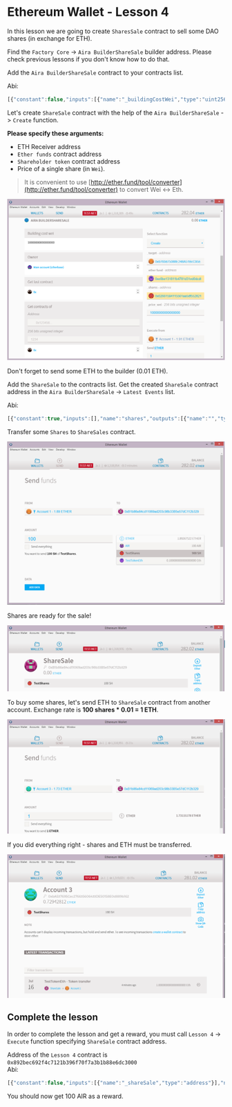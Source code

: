 # Ethereum Wallet - Lesson 4

In this lesson we are going to create `SharesSale` contract to sell some DAO shares (in exchange for ETH).

Find the `Factory Core` -> `Aira BuilderShareSale` builder address. Please check previous lessons if you don't know how to do that. 

Add the `Aira BuilderShareSale` contract to your contracts list.

Abi:
```js
[{"constant":false,"inputs":[{"name":"_buildingCostWei","type":"uint256"}],"name":"setCost","outputs":[],"type":"function"},{"constant":false,"inputs":[{"name":"_owner","type":"address"}],"name":"delegate","outputs":[],"type":"function"},{"constant":false,"inputs":[{"name":"_target","type":"address"},{"name":"_etherFund","type":"address"},{"name":"_shares","type":"address"},{"name":"_price_wei","type":"uint256"}],"name":"create","outputs":[{"name":"","type":"address"}],"type":"function"},{"constant":true,"inputs":[],"name":"buildingCostWei","outputs":[{"name":"","type":"uint256"}],"type":"function"},{"constant":false,"inputs":[{"name":"_proposal","type":"address"}],"name":"setProposal","outputs":[],"type":"function"},{"constant":true,"inputs":[],"name":"owner","outputs":[{"name":"","type":"address"}],"type":"function"},{"constant":false,"inputs":[{"name":"_cashflow","type":"address"}],"name":"setCashflow","outputs":[],"type":"function"},{"constant":true,"inputs":[],"name":"getLastContract","outputs":[{"name":"","type":"address"}],"type":"function"},{"constant":true,"inputs":[{"name":"","type":"address"},{"name":"","type":"uint256"}],"name":"getContractsOf","outputs":[{"name":"","type":"address"}],"type":"function"},{"inputs":[{"name":"_buildingCost","type":"uint256"},{"name":"_cashflow","type":"address"},{"name":"_proposal","type":"address"}],"type":"constructor"},{"anonymous":false,"inputs":[{"indexed":true,"name":"sender","type":"address"},{"indexed":true,"name":"instance","type":"address"}],"name":"Builded","type":"event"}]

```  
Let's create `ShareSale` contract with the help of the `Aira BuilderShareSale` -> `Create` function.

**Please specify these arguments:**

- ETH Receiver address
- `Ether funds` contract address
- `Shareholder token` contract address
- Price of a single share (in `Wei`).

> It is convenient to use [http://ether.fund/tool/converter](http://ether.fund/tool/converter) to convert Wei <-> Eth.

![Screenshot 24](/img/Screenshot_24.png)

Don't forget to send some ETH to the builder (0.01 ETH).

Add the `ShareSale` to the contracts list.
Get the created `ShareSale` contract address in the `Aira BuilderShareSale` -> `Latest Events` list.

Abi:
```js
[{"constant":true,"inputs":[],"name":"shares","outputs":[{"name":"","type":"address"}],"type":"function"},{"constant":false,"inputs":[],"name":"kill","outputs":[],"type":"function"},{"constant":true,"inputs":[],"name":"closed","outputs":[{"name":"","type":"uint256"}],"type":"function"},{"constant":false,"inputs":[{"name":"_owner","type":"address"}],"name":"delegate","outputs":[],"type":"function"},{"constant":true,"inputs":[],"name":"etherFund","outputs":[{"name":"","type":"address"}],"type":"function"},{"constant":true,"inputs":[],"name":"owner","outputs":[{"name":"","type":"address"}],"type":"function"},{"constant":false,"inputs":[{"name":"_price_wei","type":"uint256"}],"name":"setPrice","outputs":[],"type":"function"},{"constant":true,"inputs":[],"name":"priceWei","outputs":[{"name":"","type":"uint256"}],"type":"function"},{"constant":true,"inputs":[],"name":"target","outputs":[{"name":"","type":"address"}],"type":"function"},{"inputs":[{"name":"_target","type":"address"},{"name":"_etherFund","type":"address"},{"name":"_shares","type":"address"},{"name":"_price_wei","type":"uint256"}],"type":"constructor"}]

```  

Transfer some `Shares` to `ShareSales` contract.

![Screenshot 25](/img/Screenshot_25.png)

Shares are ready for the sale!

![Screenshot 26](/img/Screenshot_26.png)

To buy some shares, let's send ETH to `ShareSale` contract from another account. Exchange rate is **100 shares * 0.01 = 1 ETH**.

![Screenshot 27](/img/Screenshot_27.png)

If you did everything right - shares and ETH must be transferred.

![Screenshot 28](/img/Screenshot_28.png)

## Complete the lesson

In order to complete the lesson and get a reward, you must call `Lesson 4` -> `Execute` function specifying `ShareSale` contract address.

Address of the `Lesson 4` contract is `0x892bec692f4c7121b396f70f7a3b1b88e6dc3000`  
Abi:
```js
[{"constant":false,"inputs":[{"name":"_shareSale","type":"address"}],"name":"execute","outputs":[],"type":"function"},{"constant":true,"inputs":[{"name":"","type":"address"}],"name":"accountOf","outputs":[{"name":"","type":"bool"}],"type":"function"},{"constant":true,"inputs":[],"name":"emissionRegulator","outputs":[{"name":"","type":"address"}],"type":"function"},{"inputs":[{"name":"_emissionRegulator","type":"address"}],"type":"constructor"}]

```  

You should now get 100 AIR as a reward.
